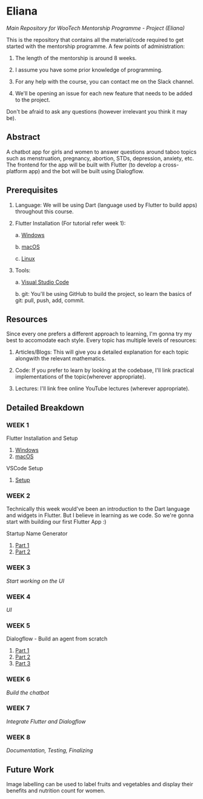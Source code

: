 # Eliana

_Main Repository for WooTech Mentorship Programme - Project (Eliana)_

This is the repository that contains all the material/code required to get started with the mentorship programme. A few points of administration:

1. The length of the mentorship is around 8 weeks.

2. I assume you have some prior knowledge of programming.

3. For any help with the course, you can contact me on the Slack channel.

4. We'll be opening an issue for each new feature that needs to be added to the project.

Don't be afraid to ask any questions (however irrelevant you think it may be).


## Abstract
A chatbot app for girls and women to answer questions around taboo topics such as menstruation, pregnancy, abortion, STDs, depression, anxiety, etc. 
The frontend for the app will be built with Flutter (to develop a cross-platform app) and the bot will be built using Dialogflow.


## Prerequisites

1. Language: We will be using Dart (language used by Flutter to build apps) throughout this course. 

2. Flutter Installation (For tutorial refer week 1):

    a. [Windows](https://flutter.dev/docs/get-started/install/windows)
    
    b. [macOS](https://flutter.dev/docs/get-started/install/macos)
    
    c. [Linux](https://flutter.dev/docs/get-started/install/linux)

4. Tools:

    a. [Visual Studio Code](https://code.visualstudio.com/download)
    
    b. git: You'll be using GitHub to build the project, so learn the basics of git: pull, push, add, commit.


## Resources

Since every one prefers a different approach to learning, I'm gonna try my best to accomodate each style. Every topic has multiple levels of resources:

1. Articles/Blogs: This will give you a detailed explanation for each topic alongwith the relevant mathematics.

2. Code: If you prefer to learn by looking at the codebase, I'll link practical implementations of the topic(wherever appropriate).

3. Lectures: I'll link free online YouTube lectures (wherever appropriate).


## Detailed Breakdown

### WEEK 1

Flutter Installation and Setup

1. [Windows](https://www.youtube.com/watch?v=M3UfYS0bqhE&list=PLRAV69dS1uWT-ooTYHCqgxMTGA233JMrP&index=4)
2. [macOS](https://www.youtube.com/watch?v=Xy-qHlaHr6c&list=PLRAV69dS1uWT-ooTYHCqgxMTGA233JMrP&index=2)

VSCode Setup

1. [Setup](https://www.youtube.com/watch?v=UgmKKtmgdKY&list=PLRAV69dS1uWT-ooTYHCqgxMTGA233JMrP&index=3)

### WEEK 2

Technically this week would've been an introduction to the Dart language and widgets in Flutter. But I believe in learning as we code. So we're gonna start with building our first Flutter App :)

Startup Name Generator
1. [Part 1](https://flutter.dev/docs/get-started/codelab)
2. [Part 2](https://codelabs.developers.google.com/codelabs/first-flutter-app-pt2/#0)

### WEEK 3

_Start working on the UI_

### WEEK 4

_UI_

### WEEK 5

Dialogflow - Build an agent from scratch

1. [Part 1](https://cloud.google.com/dialogflow/docs/tutorials/build-an-agent/)
2. [Part 2](https://cloud.google.com/dialogflow/docs/tutorials/build-an-agent/create-customize-agent)
3. [Part 3](https://cloud.google.com/dialogflow/docs/tutorials/build-an-agent/create-intent-with-parameters)

### WEEK 6

_Build the chatbot_

### WEEK 7

_Integrate Flutter and Dialogflow_

### WEEK 8

_Documentation, Testing, Finalizing_

## Future Work
Image labelling can be used to label fruits and vegetables and display their benefits and nutrition count for women.
